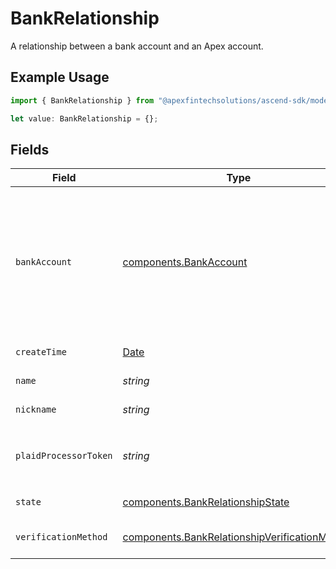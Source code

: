 # BankRelationship

A relationship between a bank account and an Apex account.

## Example Usage

```typescript
import { BankRelationship } from "@apexfintechsolutions/ascend-sdk/models/components";

let value: BankRelationship = {};
```

## Fields

| Field                                                                                                                                                                                                                                                | Type                                                                                                                                                                                                                                                 | Required                                                                                                                                                                                                                                             | Description                                                                                                                                                                                                                                          | Example                                                                                                                                                                                                                                              |
| ---------------------------------------------------------------------------------------------------------------------------------------------------------------------------------------------------------------------------------------------------- | ---------------------------------------------------------------------------------------------------------------------------------------------------------------------------------------------------------------------------------------------------- | ---------------------------------------------------------------------------------------------------------------------------------------------------------------------------------------------------------------------------------------------------- | ---------------------------------------------------------------------------------------------------------------------------------------------------------------------------------------------------------------------------------------------------- | ---------------------------------------------------------------------------------------------------------------------------------------------------------------------------------------------------------------------------------------------------- |
| `bankAccount`                                                                                                                                                                                                                                        | [components.BankAccount](../../models/components/bankaccount.md)                                                                                                                                                                                     | :heavy_minus_sign:                                                                                                                                                                                                                                   | The bank account for the relationship. This field must be set on create requests **except** when using the `PLAID_TOKEN` verification method. In which case, the bank account will be retrieved by the service based on the `plaid_processor_token`. | <nil>                                                                                                                                                                                                                                                |
| `createTime`                                                                                                                                                                                                                                         | [Date](https://developer.mozilla.org/en-US/docs/Web/JavaScript/Reference/Global_Objects/Date)                                                                                                                                                        | :heavy_minus_sign:                                                                                                                                                                                                                                   | Creation time of the bank relationship.                                                                                                                                                                                                              | 2023-05-17 18:29:37.116 +0000 UTC                                                                                                                                                                                                                    |
| `name`                                                                                                                                                                                                                                               | *string*                                                                                                                                                                                                                                             | :heavy_minus_sign:                                                                                                                                                                                                                                   | The resource name of the bank relationship.                                                                                                                                                                                                          | accounts/01H8FB90ZRRFWXB4XC2JPJ1D4Y/bankRelationships/651ef9de0dee00240813e60e                                                                                                                                                                       |
| `nickname`                                                                                                                                                                                                                                           | *string*                                                                                                                                                                                                                                             | :heavy_minus_sign:                                                                                                                                                                                                                                   | The nickname of the bank relationship.                                                                                                                                                                                                               | My Primary Bank                                                                                                                                                                                                                                      |
| `plaidProcessorToken`                                                                                                                                                                                                                                | *string*                                                                                                                                                                                                                                             | :heavy_minus_sign:                                                                                                                                                                                                                                   | A processor token from Plaid (vendor). Required if using `PLAID_TOKEN` verification method.                                                                                                                                                          | processor-sandbox-b03434a75-801-4000-990c-eb404cc                                                                                                                                                                                                    |
| `state`                                                                                                                                                                                                                                              | [components.BankRelationshipState](../../models/components/bankrelationshipstate.md)                                                                                                                                                                 | :heavy_minus_sign:                                                                                                                                                                                                                                   | The state of the bank relationship.                                                                                                                                                                                                                  |                                                                                                                                                                                                                                                      |
| `verificationMethod`                                                                                                                                                                                                                                 | [components.BankRelationshipVerificationMethod](../../models/components/bankrelationshipverificationmethod.md)                                                                                                                                       | :heavy_minus_sign:                                                                                                                                                                                                                                   | The verification method of the bank relationship.                                                                                                                                                                                                    | MICRO_DEPOSIT                                                                                                                                                                                                                                        |